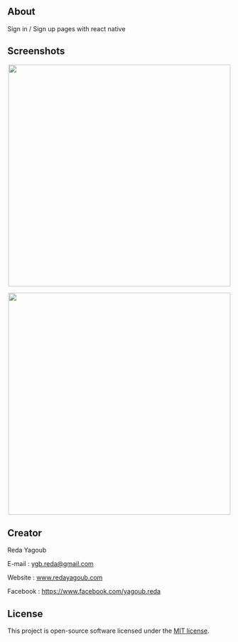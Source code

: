 
## About 

Sign in / Sign up pages with react native

## Screenshots

<p align="center"><img src="https://redayagoub.com/assets/images/11.png" width="500"></p>
<p align="center"><img src="https://redayagoub.com/assets/images/12.png" width="500"></p>

## Creator

Reda Yagoub

E-mail : ygb.reda@gmail.com

Website : www.redayagoub.com

Facebook : https://www.facebook.com/yagoub.reda

## License

This project is open-source software licensed under the [MIT license](https://opensource.org/licenses/MIT).
